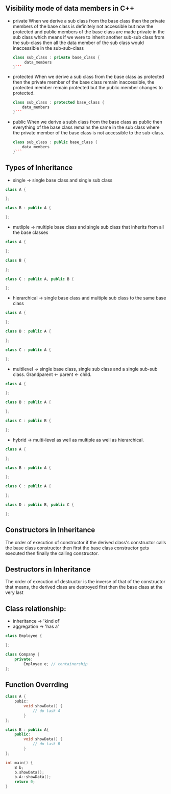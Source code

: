 ## Visibility mode of data members in C++
- private
	When we derive a sub class from the base class then the private members of the base class is definitely not accessible but now the protected and public members of the base class are made private in the sub class which means if we were to inherit another sub-sub class from the sub-class then all the data member of the sub class would inaccessible in the sub-sub-class
	 ```cpp
	 class sub_class : private base_class {
		  data_members
	 }```
- protected 
	When we derive a sub class from the base class as protected then the private member of the base class remain inaccessible, the protected member remain protected but the public member changes to protected.
	```cpp
	class sub_class : protected base_class {
		data_members
	}```
- public
	When we derive a subh class from the base class as public then everything of the base class remains the same in the sub class where the private member of the base class is not accessible to the sub-class.
	```cpp
	class sub_class : public base_class {
		data_members	
	}```
	
## Types of Inheritance
- single -> single base class and single sub class
```cpp
class A {

};

class B : public A {

};
```

- mutliple -> multiple base class and single sub class that inherits from all the base classes
```cpp 
class A {

};

class B {

};

class C : public A, public B {

};
```

- hierarchical  -> single base class and multiple sub class to the same base class
```cpp
class A {

};

class B : public A {

};

class C : public A {

};
```

- multilevel -> single base class, single sub class and a single sub-sub class. Grandparent <- parent <- child.
```cpp
class A {

};

class B : public A {

};

class C : public B {

};
```

- hybrid -> multi-level as well as multiple as well as hierarchical.
```cpp
class A {

};

class B : public A {

};

class C : public A {

};

class D : public B, public C {

};
```

## Constructors in Inheritance
The order of execution of constructor if the derived class's constructor calls the base class constructor then first the base class constructor gets executed then finally the calling constructor.

## Destructors in Inheritance
The order of execution of destructor is the inverse of that of the constructor that means, the derived class are destroyed first then the base class at the very last

## Class relationship:
- inheritance -> 'kind of'
- aggregation -> 'has a'

```cpp
class Employee {

};

class Company {
    private:
        Employee e; // containership
};
```

## Function Overrding 
```cpp
class A {
	pubic:
		void showData() {
			// do task A
		}
};

class B : public A{
	public:
		void showData() {
			// do task B
		}
};

int main() {
	B b;
	b.showData();
	b.A::showData();
	return 0;
}
```
